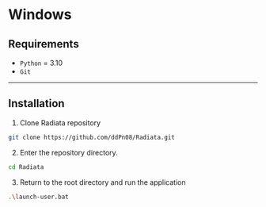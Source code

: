 # Windows

## Requirements

- `Python` = 3.10
- `Git`

---
## Installation

1. Clone Radiata repository

```bash
git clone https://github.com/ddPn08/Radiata.git
```

2. Enter the repository directory.

```bash
cd Radiata
```

3. Return to the root directory and run the application

```bash
.\launch-user.bat
```
